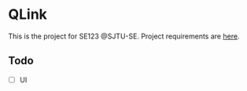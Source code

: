 # QLink

This is the project for SE123 @SJTU-SE. Project requirements are [here](https://github.com/Gun9niR/qlink/blob/master/QLink.pdf).

## Todo

- [ ] UI
